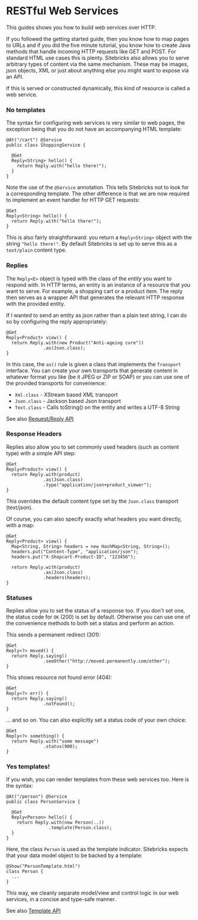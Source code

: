 <meta noindex>

# RESTful Web Services

This guides shows you how to build web services over HTTP.

If you followed the getting started guide, then you know how to map pages to URLs and if you did the five minute tutorial, you know how to create Java methods that handle incoming HTTP requests like GET and POST. For standard HTML use cases this is plenty. Sitebricks also allows you to serve arbitrary types of content via the same mechanism. These may be images, json objects, XML or just about anything else you might want to expose via an API.

If this is served or constructed dynamically, this kind of resource is called a web service.

### No templates

The syntax for configuring web services is very similar to web pages, the exception being that you do not have an accompanying HTML template:

    @At("/cart") @Service
    public class ShoppingService {

      @Get
      Reply<String> hello() {
        return Reply.with("hello there!");
      }
    }

Note the use of the `@Service` annotation. This tells Sitebricks not to look for a corresponding template. The other difference is that we are now required to implement an event handler for HTTP GET requests:

    @Get
    Reply<String> hello() {
      return Reply.with("hello there!");
    }

This is also fairly straightforward: you return a `Reply<String>` object with the string `"hello there!"`. By default Sitebricks is set up to serve this as a `text/plain` content type.

### Replies

The `Reply<E>` object is typed with the class of the _entity_ you want to respond with. In HTTP terms, an entity is an instance of a resource that you want to serve. For example, a shopping cart or a product item. The reply then serves as a wrapper API that generates the relevant HTTP response with the provided entity.

If I wanted to send an entity as json rather than a plain text string, I can do so by configuring the reply appropriately:

    @Get
    Reply<Product> view() {
      return Reply.with(new Product("Anti-ageing cure"))
                  .as(Json.class);
    }

In this case, the `as()` rule is given a class that implements the `Transport` interface. You can create your own transports that generate content in whatever format you like (be it JPEG or ZIP or SOAP) or you can use one of the provided transports for convenience:

  * `Xml.class` - XStream based XML transport
  * `Json.class` - Jackson based Json transport
  * `Text.class` - Calls toString() on the entity and writes a UTF-8 String

See also [Request/Reply API](#requestandreply)

### Response Headers

Replies also allow you to set commonly used headers (such as content type) with a simple API step:

    @Get
    Reply<Product> view() {
      return Reply.with(product)
                  .as(Json.class)
                  .type("application/json+product_viewer");
    }

This overrides the default content type set by the `Json.class` transport (text/json).

Of course, you can also specify exactly what headers you want directly, with a map:

    @Get
    Reply<Product> view() {
      Map<String, String> headers = new HashMap<String, String>();
      headers.put("Content-Type", "application/json");
      headers.put("X-Shopcart-Product-ID", "123456");

      return Reply.with(product)
                  .as(Json.class)
                  .headers(headers);
    }

### Statuses

Replies allow you to set the status of a response too. If you don't set one, the status code for `OK` (200) is set by default. Otherwise you can use one of the convenience methods to both set a status and perform an action.

This sends a permanent redirect (301):

    @Get
    Reply<?> moved() {
      return Reply.saying()
                  .seeOther("http://moved.permanently.com/other");
    }

This shows resource not found error (404):

    @Get
    Reply<?> err() {
      return Reply.saying()
                  .notFound();
    }

... and so on. You can also explicitly set a status code of your own choice:

    @Get
    Reply<?> something() {
      return Reply.with("some message")
                  .status(900);
    }


### Yes templates!

If you wish, you can render templates from these web services too. Here is the syntax:

    @At("/person") @Service
    public class PersonService {

      @Get
      Reply<Person> hello() {
        return Reply.with(new Person(..))
                    .template(Person.class);
      }
    }

Here, the class `Person` is used as the template indicator. Sitebricks expects that your data model
object to be backed by a template:

    @Show("PersonTemplate.html")
    class Person {
      ...
    }

This way, we cleanly separate model/view and control logic in our web services, in a concise and
type-safe manner.

See also [Template API](#template)
